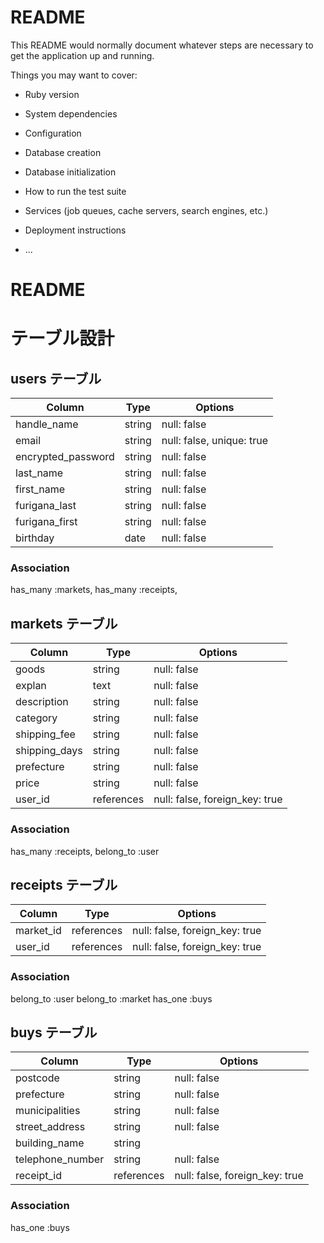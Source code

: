 # README

This README would normally document whatever steps are necessary to get the
application up and running.

Things you may want to cover:

* Ruby version

* System dependencies

* Configuration

* Database creation

* Database initialization

* How to run the test suite

* Services (job queues, cache servers, search engines, etc.)

* Deployment instructions

* ...
# README
# テーブル設計

## users テーブル

| Column             | Type    | Options                   |
| ------------------ | ------- | ------------------------- |
| handle_name        | string  | null: false               |
| email              | string  | null: false, unique: true |
| encrypted_password | string  | null: false               |
| last_name          | string  | null: false               |
| first_name         | string  | null: false               |
| furigana_last      | string  | null: false               |
| furigana_first     | string  | null: false               |
| birthday           | date    | null: false               |

### Association
has_many :markets,
has_many :receipts,

## markets テーブル

| Column        | Type       | Options                        |
| ------------- | ---------- | ------------------------------ |
| goods         | string     | null: false                    |
| explan        | text       | null: false                    |
| description   | string     | null: false                    |
| category      | string     | null: false                    |
| shipping_fee  | string     | null: false                    |
| shipping_days | string     | null: false                    |
| prefecture    | string     | null: false                    |
| price         | string     | null: false                    |
| user_id       | references | null: false, foreign_key: true |

### Association
has_many :receipts,
belong_to :user

## receipts テーブル
| Column    | Type       | Options                        |
| --------- | ---------- | ------------------------------ |
| market_id | references | null: false, foreign_key: true |
| user_id   | references | null: false, foreign_key: true |

### Association
belong_to :user
belong_to :market
has_one :buys

## buys テーブル
| Column             | Type       | Options                        |
| ------------------ | ---------- | ------------------------------ |
| postcode           | string     | null: false                    |
| prefecture         | string     | null: false                    |
| municipalities     | string     | null: false                    |
| street_address     | string     | null: false                    |
| building_name      | string     |                                |
| telephone_number   | string     | null: false                    |
| receipt_id         | references | null: false, foreign_key: true |

### Association
has_one :buys